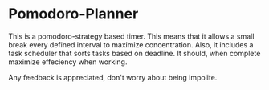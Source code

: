 # Pomodoro-Planner

This is a pomodoro-strategy based timer. This means that it allows a small break every defined interval to maximize concentration. Also, it includes a task scheduler that sorts tasks based on deadline. It should, when complete maximize effeciency when working.

Any feedback is appreciated, don't worry about being impolite.
